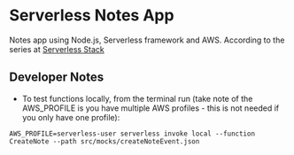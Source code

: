 # Serverless Notes App

Notes app using Node.js, Serverless framework and AWS. According to the series at [Serverless Stack](https://serverless-stack.com/)

## Developer Notes

* To test functions locally, from the terminal run (take note of the AWS_PROFILE is you have multiple AWS profiles - this is not needed if you only have one profile): 

`AWS_PROFILE=serverless-user serverless invoke local --function CreateNote --path src/mocks/createNoteEvent.json`